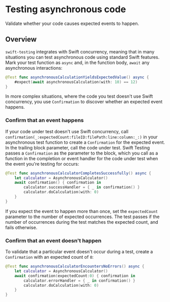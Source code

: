# Testing asynchronous code

<!--
This source file is part of the Swift.org open source project

Copyright (c) 2024 Apple Inc. and the Swift project authors
Licensed under Apache License v2.0 with Runtime Library Exception

See https://swift.org/LICENSE.txt for license information
See https://swift.org/CONTRIBUTORS.txt for Swift project authors
-->

Validate whether your code causes expected events to happen.

## Overview

`swift-testing` integrates with Swift concurrency, meaning that in many
situations you can test asynchronous code using standard Swift
features.  Mark your test function as `async` and, in the function
body, `await` any asynchronous interactions:

```swift
@Test func asynchronousCalculationYieldsExpectedValue() async {
    #expect(await asynchronousCalculation(with: 10) == 12)
}
```

In more complex situations, where the code you test doesn't use Swift
concurrency, you use ``Confirmation`` to discover whether an expected
event happens.

### Confirm that an event happens

If your code under test doesn't use Swift concurrency, call
``confirmation(_:expectedCount:fileID:filePath:line:column:_:)`` in
your asynchronous test function to create a `Confirmation` for the
expected event.  In the trailing block parameter, call the code under
test.  Swift Testing passes a `Confirmation` as the parameter to the
block, which you call as a function in the completion or event handler
for the code under test when the event you're testing for occurs:

```swift
@Test func asynchronousCalculatorCompletesSuccessfully() async {
    let calculator = AsynchronousCalculator()
    await confirmation() { confirmation in
        calculator.successHandler = { _ in confirmation() }
        calculator.doCalculation(with: 0)
    }
}
```

If you expect the event to happen more than once, set the
`expectedCount` parameter to the number of expected occurrences.  The
test passes if the number of occurrences during the test matches the
expected count, and fails otherwise.

### Confirm that an event doesn't happen

To validate that a particular event doesn't occur during a test,
create a `Confirmation` with an expected count of `0`:

```swift
@Test func asynchronousCalculatorEncountersNoErrors() async {
    let calculator = AsynchronousCalculator()
    await confirmation(expectedCount:0) { confirmation in
        calculator.errorHandler = { _ in confirmation() }
        calculator.doCalculation(with: 0)
    }
}
```
